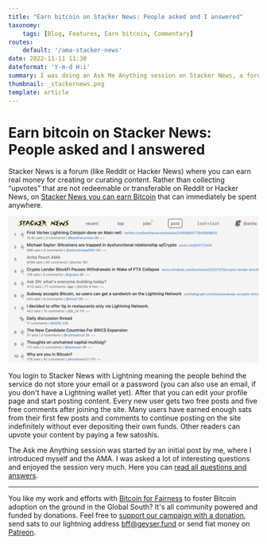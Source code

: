 ```yaml
---
title: "Earn bitcoin on Stacker News: People asked and I answered"
taxonomy:
    tags: [Blog, Features, Earn bitcoin, Commentary]
routes:
    default: '/ama-stacker-news'
date: 2022-11-11 11:30
dateformat: 'Y-m-d H:i'
summary: I was doing an Ask Me Anything session on Stacker News, a forum (like Reddit or Hacker News) where you can earn real money for creating or curating content. I was asked a lot of interesting questions and enjoyed the session very much.
thumbnail: _stackernews.png
template: article
---
```


# Earn bitcoin on Stacker News: People asked and I answered

Stacker News is a forum (like Reddit or Hacker News) where you can earn real money for creating or curating content. Rather than collecting “upvotes” that are not redeemable or transferable on Reddit or Hacker News, on [Stacker News you can earn Bitcoin](https://stacker.news) that can immediately be spent anywhere.

![](_stackernews.png)

You login to Stacker News with Lightning meaning the people behind the service do not store your email or a password (you can also use an email, if you don't have a Lightning wallet yet). After that you can edit your profile page and start posting content. Every new user gets two free posts and five free comments after joining the site. Many users have earned enough sats from their first few posts and comments to continue posting on the site indefinitely without ever depositing their own funds. Other readers can upvote your content by paying a few satoshis. 

The Ask me Anything session was started by an initial post by me, where I introduced myself and the AMA. I was asked a lot of interesting questions and enjoyed the session very much. Here you can [read all questions and answers](https://stacker.news/items/92142).

---
You like my work and efforts with [Bitcoin for Fairness](https://bffbtc.org) to foster Bitcoin adoption on the ground in the Global South? It's all community powered and funded by donations. Feel free to [support our campaign with a donation](https://anita.link/geyser), send sats to our lightning address bff@geyser.fund or send fiat money on [Patreon](https://patreon.com/anitaposch).